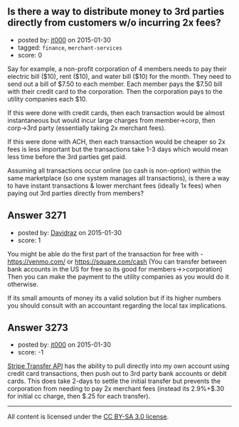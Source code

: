 ## Is there a way to distribute money to 3rd parties directly from customers w/o incurring 2x fees?

- posted by: [jt000](https://stackexchange.com/users/4550640/jt000) on 2015-01-30
- tagged: `finance`, `merchant-services`
- score: 0

<p>Say for example, a non-profit corporation of 4 members needs to pay their electric bill ($10), rent ($10), and water bill ($10) for the month. They need to send out a bill of $7.50 to each member. Each member pays the $7.50 bill with their credit card to the corporation. Then the corporation pays to the utility companies each $10.</p>

<p>If this were done with credit cards, then each transaction would be almost instantaneous but would incur large charges from member->corp, then corp->3rd party (essentially taking 2x merchant fees).  </p>

<p>If this were done with ACH, then each transaction would be cheaper so 2x fees is less important but the transactions take 1-3 days which would mean less time before the 3rd parties get paid.</p>

<p>Assuming all transactions occur online (so cash is non-option) within the same marketplace (so one system manages all transactions), is there a way to have instant transactions &amp; lower merchant fees (ideally 1x fees) when paying out 3rd parties directly from members?</p>



## Answer 3271

- posted by: [Davidraz](https://stackexchange.com/users/4447731/davidraz) on 2015-01-30
- score: 1

<p>You might be able do the first part of the transaction for free with - 
<a href="https://venmo.com/" rel="nofollow">https://venmo.com/</a> or <a href="https://square.com/cash" rel="nofollow">https://square.com/cash</a> (You can transfer between bank accounts in the US for free so its good for members->>corporation)
Then you can make the payment to the utility companies as you would do it otherwise. </p>

<p>If its small amounts of money its a valid solution but if its higher numbers you should consult with an accountant regarding the local tax implications.</p>



## Answer 3273

- posted by: [jt000](https://stackexchange.com/users/4550640/jt000) on 2015-01-30
- score: -1

<p><a href="https://stripe.com/docs/tutorials/sending-transfers" rel="nofollow">Stripe Transfer API</a> has the ability to pull directly into my own account using credit card transactions, then push out to 3rd party bank accounts or debit cards. This does take 2-days to settle the initial transfer but prevents the corporation from needing to pay 2x merchant fees (instead its 2.9%+$.30 for initial cc charge, then $.25 for each transfer).</p>




---

All content is licensed under the [CC BY-SA 3.0 license](https://creativecommons.org/licenses/by-sa/3.0/).
